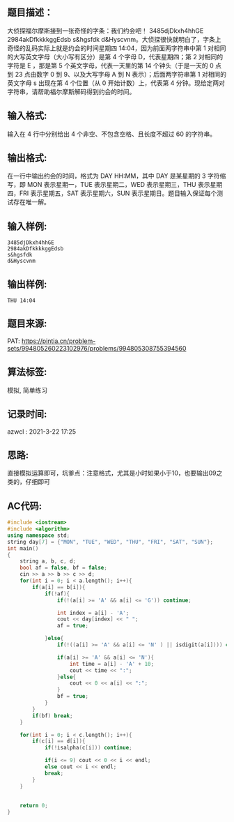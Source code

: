 ## 题目描述：
大侦探福尔摩斯接到一张奇怪的字条：我们约会吧！ 3485djDkxh4hhGE 2984akDfkkkkggEdsb s&hgsfdk d&Hyscvnm。大侦探很快就明白了，字条上奇怪的乱码实际上就是约会的时间星期四 14:04，因为前面两字符串中第 1 对相同的大写英文字母（大小写有区分）是第 4 个字母 D，代表星期四；第 2 对相同的字符是 E ，那是第 5 个英文字母，代表一天里的第 14 个钟头（于是一天的 0 点到 23 点由数字 0 到 9、以及大写字母 A 到 N 表示）；后面两字符串第 1 对相同的英文字母 s 出现在第 4 个位置（从 0 开始计数）上，代表第 4 分钟。现给定两对字符串，请帮助福尔摩斯解码得到约会的时间。  

## 输入格式:
输入在 4 行中分别给出 4 个非空、不包含空格、且长度不超过 60 的字符串。  

## 输出格式:
在一行中输出约会的时间，格式为 DAY HH:MM，其中 DAY 是某星期的 3 字符缩写，即 MON 表示星期一，TUE 表示星期二，WED 表示星期三，THU 表示星期四，FRI 表示星期五，SAT 表示星期六，SUN 表示星期日。题目输入保证每个测试存在唯一解。  

## 输入样例:
```
3485djDkxh4hhGE 
2984akDfkkkkggEdsb 
s&hgsfdk 
d&Hyscvnm
```

## 输出样例:
```
THU 14:04
```

## 题目来源:
PAT: https://pintia.cn/problem-sets/994805260223102976/problems/994805308755394560
## 算法标签:
模拟, 简单练习  

## 记录时间:
azwcl : 2021-3-22 17:25
## 思路:
直接模拟运算即可，坑爹点：注意格式，尤其是小时如果小于10，也要输出09之类的，仔细即可  

## AC代码:
```cpp
#include <iostream>
#include <algorithm>
using namespace std;
string day[7] = {"MON", "TUE", "WED", "THU", "FRI", "SAT", "SUN"};
int main()
{
    string a, b, c, d;
    bool af = false, bf = false;
    cin >> a >> b >> c >> d;
    for(int i = 0; i < a.length(); i++){
        if(a[i] == b[i]){
            if(!af){
                if(!(a[i] >= 'A' && a[i] <= 'G')) continue;

                int index = a[i] - 'A';
                cout << day[index] << " ";
                af = true;

            }else{
                if(!((a[i] >= 'A' && a[i] <= 'N' ) || isdigit(a[i]))) continue;

                if(a[i] >= 'A' && a[i] <= 'N'){
                    int time = a[i] - 'A' + 10;
                    cout << time << ":";
                }else{
                    cout << 0 << a[i] << ":";
                }
                bf = true;
            }
        }
        if(bf) break;
    }

    for(int i = 0; i < c.length(); i++){
        if(c[i] == d[i]){
            if(!isalpha(c[i])) continue;

            if(i <= 9) cout << 0 << i << endl;
            else cout << i << endl;
            break;
        }
    }  
    
    
    return 0;
}
```